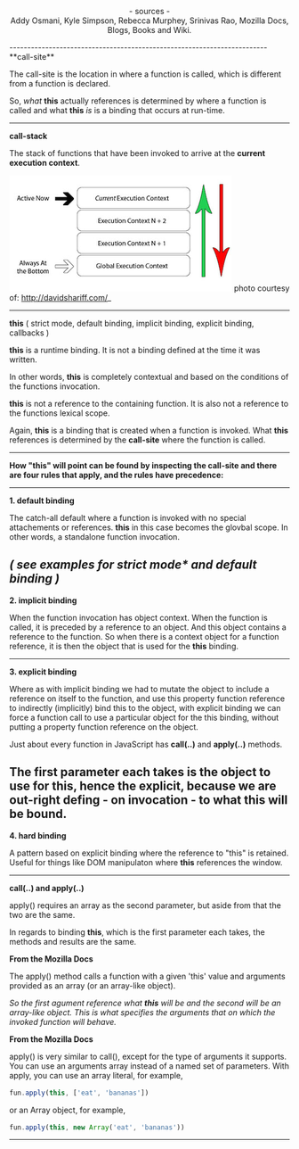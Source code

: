 <p align="center">
- sources -
<br>
Addy Osmani, Kyle Simpson, Rebecca Murphey, Srinivas Rao, 
Mozilla Docs, Blogs, Books and Wiki.
</p>
------------------------------------------------------------------------
**call-site**

The call-site is the location in where a function is called, which is different from a function is declared.

So, _what_ **this** actually references is determined by where a function is called and what **this** _is_ is a binding that occurs at run-time.

------------------------------------------------------------------------
**call-stack**

The stack of functions that have been invoked to arrive at the **current execution context**.

![alt text](https://raw.githubusercontent.com/scottjason/design-this/master/images/ecstack.jpg "From the Blog of David Shariff")
photo courtesy of: http://davidshariff.com/_

------------------------------------------------------------------------
**this** 
( strict mode, default binding, implicit binding, explicit binding, callbacks )

**this** is a runtime binding. It is not a binding defined at the time it was written.

In other words, **this** is completely contextual and based on the conditions of the functions invocation.

**this** is not a reference to the containing function. It is also not a reference to the functions lexical scope.

Again, **this** is a binding that is created when a function is invoked. What **this** references is determined by the **call-site** where the function is called.

------------------------------------------------------------------------

**How "this" will point can be found by inspecting the call-site and there are four rules that apply, and the rules have precedence:**

------------------------------------------------------------------------
**1. default binding**

The catch-all default where a function is invoked with no special attachements or references. **this** in this case becomes the glovbal scope. In other words, a standalone function invocation.

_( see examples for **strict mode*** and default binding )_
------------------------------------------------------------------------
**2. implicit binding**

When the function invocation has object context. When the function is called, it is preceded by a reference to an object. And this object contains a reference to the function. So when there is a context object for a function reference, it is then the object that is used for the **this** binding.

------------------------------------------------------------------------
**3. explicit binding**

Where as with implicit binding we had to mutate the object to include a reference on itself to the function, and use this property function reference to indirectly (implicitly) bind this to the object, with explicit binding we can force a function call to use a particular object for the this binding, without putting a property function reference on the object.

Just about every function in JavaScript has **call(..)** and **apply(..)** methods.

The first parameter each takes is the object to use for **this**, hence the **explicit**, because we are out-right defing - on invocation - to what **this** will be bound.
------------------------------------------------------------------------
**4. hard binding**

A pattern based on explicit binding where the reference to "this" is retained.
Useful for things like DOM manipulaton where **this** references the window.

------------------------------------------------------------------------
**call(..) and apply(..)**

apply() requires an array as the second parameter, but aside from that the two are the same. 

In regards to binding **this**, which is the first parameter each takes, the methods and results are the same.

**From the Mozilla Docs**

The apply() method calls a function with a given 'this' value and arguments provided as an array (or an array-like object).

_So the first agument reference what **this** will be and the second will be an array-like object. This is what specifies the arguments that on which the invoked function will behave._

**From the Mozilla Docs**

apply() is very similar to call(), except for the type of arguments it supports.  You can use an arguments array instead of a named set of parameters. With apply, you can use an array literal, for example, 
```javascript
fun.apply(this, ['eat', 'bananas'])
```
or an Array object, for example, 
```javascript
fun.apply(this, new Array('eat', 'bananas'))
```
------------------------------------------------------------------------







